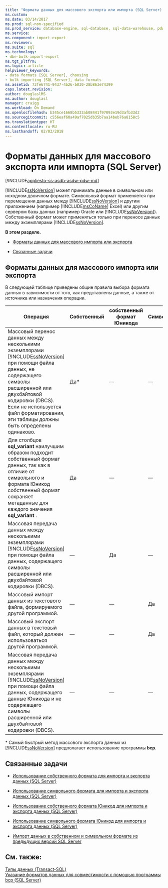 ```yaml
---
title: "Форматы данных для массового экспорта или импорта (SQL Server) | Документация Майкрософт"
ms.custom: 
ms.date: 03/14/2017
ms.prod: sql-non-specified
ms.prod_service: database-engine, sql-database, sql-data-warehouse, pdw
ms.service: 
ms.component: import-export
ms.reviewer: 
ms.suite: sql
ms.technology:
- dbe-bulk-import-export
ms.tgt_pltfrm: 
ms.topic: article
helpviewer_keywords:
- data formats [SQL Server], choosing
- bulk importing [SQL Server], data formats
ms.assetid: 73fe6741-9437-4b26-b030-28b863e74399
caps.latest.revision: 
author: douglaslMS
ms.author: douglasl
manager: craigg
ms.workload: On Demand
ms.openlocfilehash: b345ce1668b5333ab08441f97093e19d3afb33d2
ms.sourcegitcommit: c556eaf60a49af7025db35b7aa14beb76a8158c5
ms.translationtype: HT
ms.contentlocale: ru-RU
ms.lasthandoff: 02/03/2018
---
```

# <a name="data-formats-for-bulk-import-or-bulk-export-sql-server"></a>Форматы данных для массового экспорта или импорта (SQL Server)
[!INCLUDE[appliesto-ss-asdb-asdw-pdw-md](../../includes/appliesto-ss-asdb-asdw-pdw-md.md)]

  [!INCLUDE[ssNoVersion](../../includes/ssnoversion-md.md)] может принимать данные в символьном или исходном двоичном формате. Символьный формат применяется при перемещении данных между [!INCLUDE[ssNoVersion](../../includes/ssnoversion-md.md)] и другим приложением (например [!INCLUDE[msCoName](../../includes/msconame-md.md)] Excel) или другим сервером базы данных (например Oracle или [!INCLUDE[ssNoVersion](../../includes/ssnoversion-md.md)]). Собственный формат может применяться только при переносе данных между экземплярами [!INCLUDE[ssNoVersion](../../includes/ssnoversion-md.md)].  
  
 **В этом разделе.**  
  
-   [Форматы данных для массового импорта или экспорта](#ComponentsAndConcepts)  
  
-   [Связанные задачи](#RelatedTasks)  
  
##  <a name="ComponentsAndConcepts"></a> Форматы данных для массового импорта или экспорта  
 В следующей таблице приведены общие правила выбора формата данных в зависимости от того, как представлены данные, а также от источника или назначения операции.  
  
|Операция|Собственный|собственный формат Юникода|Символ|символьный формат Юникода|  
|---------------|------------|--------------------|---------------|-----------------------|  
|Массовый перенос данных между несколькими экземплярами [!INCLUDE[ssNoVersion](../../includes/ssnoversion-md.md)] при помощи файла данных, не содержащего символы расширенной или двухбайтовой кодировки (DBCS). Если не используется файл форматирования, эти таблицы должны быть определены одинаково.|Да*|—|—|—|  
|Для столбцов **sql_variant** наилучшим образом подходит собственный формат данных, так как в отличие от символьного и формата Юникод собственный формат сохраняет метаданные для каждого значения **sql_variant** .|Да|—|—|—|  
|Массовая передача данных между несколькими экземплярами [!INCLUDE[ssNoVersion](../../includes/ssnoversion-md.md)] при помощи файла данных, содержащего символы расширенной или двухбайтовой кодировки (DBCS).|—|Да|—|—|  
|Массовый импорт данных из текстового файла, формируемого другой программой.|—|—|Да|—|  
|Массовый экспорт данных в текстовый файл, который должен использоваться другой программой.|—|—|Да|—|  
|Массовая передача данных между несколькими экземплярами [!INCLUDE[ssNoVersion](../../includes/ssnoversion-md.md)] при помощи файла данных, содержащего данные Юникода и не содержащего символы расширенной или двухбайтовой кодировки (DBCS).|—|—|—|Да|  
  
 \* Самый быстрый метод массового экспорта данных из [!INCLUDE[ssNoVersion](../../includes/ssnoversion-md.md)] предполагает использование программы **bcp**.  
  
##  <a name="RelatedTasks"></a> Связанные задачи  
  
-   [Использование собственного формата для импорта и экспорта данных (SQL Server)](../../relational-databases/import-export/use-native-format-to-import-or-export-data-sql-server.md)  
  
-   [Использование символьного формата для импорта и экспорта данных (SQL Server)](../../relational-databases/import-export/use-character-format-to-import-or-export-data-sql-server.md)  
  
-   [Использование собственного формата Юникод для импорта и экспорта данных (SQL Server)](../../relational-databases/import-export/use-unicode-native-format-to-import-or-export-data-sql-server.md)  
  
-   [Использование символьного формата Юникод для импорта и экспорта данных (SQL Server)](../../relational-databases/import-export/use-unicode-character-format-to-import-or-export-data-sql-server.md)  
  
-   [Импорт данных в собственном и символьном формате из предыдущих версий SQL Server](../../relational-databases/import-export/import-native-and-character-format-data-from-earlier-versions-of-sql-server.md)  
  
## <a name="see-also"></a>См. также:  
 [Типы данных (Transact-SQL)](../../t-sql/data-types/data-types-transact-sql.md)   
 [Указание форматов данных для совместимости с помощью программы bcp (SQL Server)](../../relational-databases/import-export/specify-data-formats-for-compatibility-when-using-bcp-sql-server.md)  
  
  
